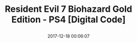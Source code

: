 ---
title: > #shorten me
  Resident Evil 7 Biohazard Gold Edition - PS4 [Digital Code]
name: >
  Resident Evil 7 Biohazard Gold Edition - PS4 [Digital Code]
date: "2017-12-18 00:06:07"
buy_now: "https://www.amazon.com/Resident-Evil-Biohazard-Gold-Digital/dp/B0787JKMWL?psc=1&SubscriptionId=AKIAIA5RBQIWQVTCUEUQ&tag=coldcutdeals-20&linkCode=xm2&camp=2025&creative=165953&creativeASIN=B0787JKMWL"
description_markdown: >-

  Resident Evil 7 Biohazard Gold Edition - PS4 [Digital Code]
tweet_id_str: "942546478563774464"
price: "$49.99"
list_price: "undefined"
deal_price: "undefined"
you_save: "undefined"
asin: "B0787JKMWL"
image: "https://images-na.ssl-images-amazon.com/images/I/61MAnEP6EoL.jpg"
---